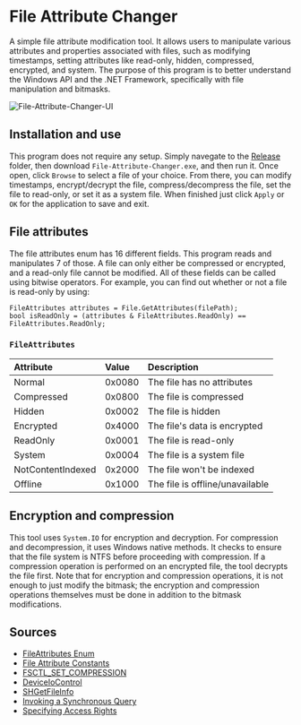 # File Attribute Changer
A simple file attribute modification tool. It allows users to manipulate various
attributes and properties associated with files, such as modifying timestamps, setting
attributes like read-only, hidden, compressed, encrypted, and system. The purpose of
this program is to better understand the Windows API and the .NET Framework,
specifically with file manipulation and bitmasks.

![File-Attribute-Changer-UI](https://github.com/JulianOzelRose/File-Attribute-Changer/assets/95890436/608ddf0c-72f2-4f22-afa0-c67b6e66a1e3)

## Installation and use
This program does not require any setup. Simply navegate to the [Release](https://github.com/JulianOzelRose/File-Attribute-Changer/tree/master/File-Attribute-Changer/bin/x64/Release)
folder, then download ```File-Attribute-Changer.exe```, and then run it. Once open, click ```Browse``` to select a file of your choice. From there,
you can modify timestamps, encrypt/decrypt the file, compress/decompress the file, set the file to read-only, or set it as a system file. When finished just click
```Apply``` or ```OK``` for the application to save and exit.

## File attributes
The file attributes enum has 16 different fields. This program reads and manipulates 7 of those. A file can only either be compressed or encrypted,
and a read-only file cannot be modified. All of these fields can be called using bitwise operators. For example, you can find out whether or not a file
is read-only by using:

```
FileAttributes attributes = File.GetAttributes(filePath);
bool isReadOnly = (attributes & FileAttributes.ReadOnly) == FileAttributes.ReadOnly;
```

###       ```FileAttributes```                                  ###
| **Attribute**          | **Value** | **Description**                 |
| :---                   | :---      | :---                            |
| Normal                 | 0x0080    | The file has no attributes      |
| Compressed             | 0x0800    | The file is compressed          |
| Hidden                 | 0x0002    | The file is hidden              |
| Encrypted              | 0x4000    | The file's data is encrypted    |
| ReadOnly               | 0x0001    | The file is read-only           |
| System                 | 0x0004    | The file is a system file       |
| NotContentIndexed      | 0x2000    | The file won't be indexed       |
| Offline                | 0x1000    | The file is offline/unavailable |

## Encryption and compression
This tool uses ```System.IO``` for encryption and decryption. For compression and decompression, it uses Windows native methods. It checks to ensure that the
file system is NTFS before proceeding with compression. If a compression operation is performed on an encrypted file, the tool
decrypts the file first. Note that for encryption and compression operations, it is not enough to just modify the bitmask; the encryption
and compression operations themselves must be done in addition to the bitmask modifications.

## Sources
- [FileAttributes Enum](https://learn.microsoft.com/en-us/dotnet/api/system.io.fileattributes?view=net-7.0)
- [File Attribute Constants](https://learn.microsoft.com/en-us/windows/win32/fileio/file-attribute-constants)
- [FSCTL_SET_COMPRESSION](https://learn.microsoft.com/en-us/windows/win32/api/winioctl/ni-winioctl-fsctl_set_compression)
- [DeviceIoControl](https://learn.microsoft.com/en-us/windows/win32/api/ioapiset/nf-ioapiset-deviceiocontrol)
- [SHGetFileInfo](https://learn.microsoft.com/en-us/previous-versions/windows/embedded/aa453700(v=msdn.10))
- [Invoking a Synchronous Query](https://learn.microsoft.com/en-us/windows/win32/wmisdk/invoking-a-synchronous-query)
- [Specifying Access Rights](https://learn.microsoft.com/en-us/windows-hardware/drivers/kernel/access-mask)
